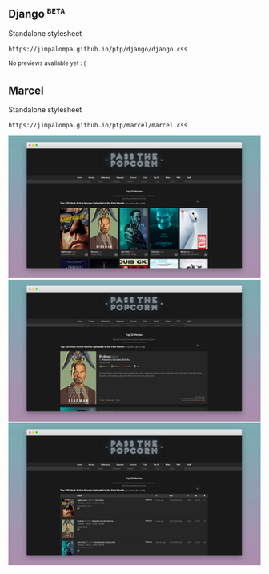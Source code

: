## Django <sup>`BETA`</sup>
Standalone stylesheet
```
https://jimpalompa.github.io/ptp/django/django.css
```
<sup>No previews available yet : (</sup>

## Marcel
Standalone stylesheet
```
https://jimpalompa.github.io/ptp/marcel/marcel.css
```
  ![Marcel preview huge view](marcel/assets/previews/preview-cover-view.jpg)
  ![Marcel preview huge view](marcel/assets/previews/preview-huge-view.jpg)
  ![Marcel preview list view](marcel/assets/previews/preview-list-view.jpg)
